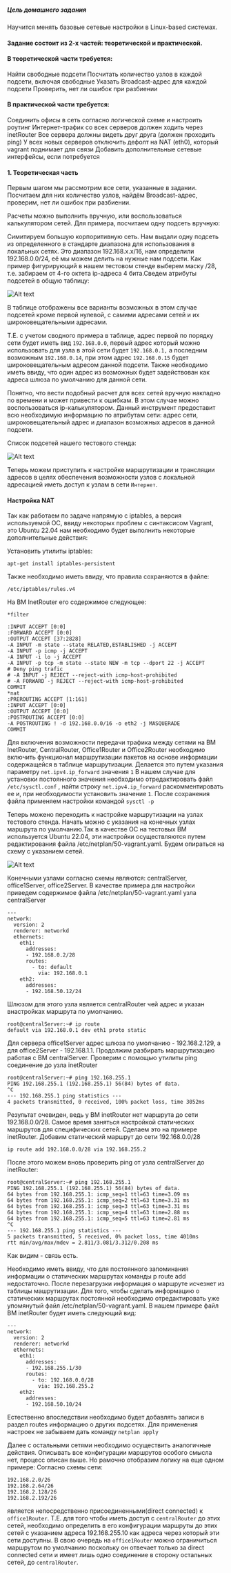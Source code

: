 ##### Цель домашнего задания

Научится менять базовые сетевые настройки в Linux-based системах.

#### Задание состоит из 2-х частей: теоретической и практической.

#### В теоретической части требуется: 
Найти свободные подсети
Посчитать количество узлов в каждой подсети, включая свободные
Указать Broadcast-адрес для каждой подсети
Проверить, нет ли ошибок при разбиении

#### В практической части требуется: 
Соединить офисы в сеть согласно логической схеме и настроить роутинг
Интернет-трафик со всех серверов должен ходить через inetRouter
Все сервера должны видеть друг друга (должен проходить ping)
У всех новых серверов отключить дефолт на NAT (eth0), который vagrant поднимает для связи
Добавить дополнительные сетевые интерфейсы, если потребуется

#### 1. Теоретическая часть

Первым шагом мы рассмотрим все сети, указанные в задании. Посчитаем для них количество узлов, найдём Broadcast-адрес, проверим, нет ли ошибок при разбиении.

Расчеты можно выполнить вручную, или воспользоваться калькулятором сетей. Для примера, посчитаем одну подсеть вручную:

Симитируем большую корпоритивную сеть. Нам выдали одну подсеть из определенного в стандарте диапазона для использования в локальных сетях. Это диапазон 192.168.x.x/16, нам определили 192.168.0.0/24, её мы можем делить на нужные нам подсети. Как пример фигурирующий в нашем тестовом стенде выберем маску /28, т.е. забираем от 4-го октета ip-адреса 4 бита.Сведем атрибуты подсетей в общую таблицу:

![Alt text](https://github.com/catalist3/otus/blob/master/task18NetArch/list_subnet_example.png?raw=true)

В таблице отображены все варианты возможных в этом случае подсетей кроме первой нулевой, с самими адресами сетей и их широковещательными адресами.

Т.Е. с учетом сводного примера в таблице, адрес первой по порядку сети будет иметь вид ```192.168.0.0```, первый адрес который можно использовать для узла в этой сети будет ```192.168.0.1,``` а последним возможным ```192.168.0.14```, при этом адрес ```192.168.0.15``` будет широковещательным адресом данной подсети. Также необходимо иметь ввиду, что один адрес из возможных будет задействован как адреса шлюза по умолчанию для данной сети.

Понятно, что вести подобный расчет для всех сетей вручную накладно по времени и может привести к ошибкам. В этом случае можно воспользоваться ip-калькулятором. Данный инструмент предоставит всю необходимую информацию по атрибутам сети: адрес сети, широковещательный адрес и диапазон возможных адресов в данной подсети.

Список подсетей нашего тестового стенда:

![Alt text](https://github.com/catalist3/otus/blob/master/task18NetArch/list_subnet_for_stend.png?raw=true)

Теперь можем приступить к настройке маршрутизации и трансляции адресов в целях обеспечения возможности узлов с локальной адресацией иметь доступ к узлам в сети ```Интернет```.

#### Настройка NAT

Так как работаем по задаче напрямую с iptables, а версия используемой ОС, ввиду некоторых проблем с синтаксисом Vagrant, это Ubuntu 22.04 нам необходимо будет выполнить некоторые дополнительные действия:

Установить утилиты iptables:

```
apt-get install iptables-persistent
```
Также необходимо иметь ввиду, что правила сохраняются в файле:

```
/etc/iptables/rules.v4
```
На ВМ InetRouter его содержимое следующее:

```
*filter

:INPUT ACCEPT [0:0]
:FORWARD ACCEPT [0:0]
:OUTPUT ACCEPT [37:2828]
-A INPUT -m state --state RELATED,ESTABLISHED -j ACCEPT
-A INPUT -p icmp -j ACCEPT
-A INPUT -i lo -j ACCEPT
-A INPUT -p tcp -m state --state NEW -m tcp --dport 22 -j ACCEPT
# Deny ping trafic
# -A INPUT -j REJECT --reject-with icmp-host-prohibited
# -A FORWARD -j REJECT --reject-with icmp-host-prohibited
COMMIT
*nat
:PREROUTING ACCEPT [1:161]
:INPUT ACCEPT [0:0]	
:OUTPUT ACCEPT [0:0]
:POSTROUTING ACCEPT [0:0]
-A POSTROUTING ! -d 192.168.0.0/16 -o eth2 -j MASQUERADE
COMMIT
```
Для включения возможности передачи трафика между сетями на ВМ InetRouter, CentralRouter, Office1Router и Office2Router необходимо включить функционал маршрутизации пакетов на основе информации содержащейся в таблице маршрутизации. Делается это путем указания параметру ```net.ipv4.ip_forward``` значения ```1```
В нашем случае для установки постоянного значения необходимо отредактировать файл  ```/etc/sysctl.conf``` , найти строку ```net.ipv4.ip_forward``` раскомментировать ее и, при необходимости установить значение ```1```. После сохранения файла применяем настройки командой ```sysctl -p```

Теперь можено переходить к настройке маршрутизации на узлах тестового стенда. Начать можно с указания на конечных узлах маршрута по умолчанию.Так в качестве ОС на тестовых ВМ используется Ubuntu 22.04, эти настройки осуществляются путем редактирования файла /etc/netplan/50-vagrant.yaml. Будем опираться на схему с указанием сетей.

![Alt text](https://github.com/catalist3/otus/blob/master/task18NetArch/schema_net_arch.png?raw=true)

Конечными узлами согласно схемы являются: centralServer, office1Server, office2Server.
В качестве примера для настройки приведем содержимое файла /etc/netplan/50-vagrant.yaml узла centralServer

```
---
network:
  version: 2
  renderer: networkd
  ethernets:
    eth1:
      addresses:
      - 192.168.0.2/28
      routes:
        - to: default
          via: 192.168.0.1
    eth2:
      addresses:
      - 192.168.50.12/24
```
Шлюзом для этого узла является centralRouter чей адрес и указан внастройках маршрута по умолчанию.

```
root@centralServer:~# ip route
default via 192.168.0.1 dev eth1 proto static 
```
Для сервера office1Server адрес шлюза по умолчанию - 192.168.2.129, а для office2Server - 192.168.1.1. Продолжим разбирать маршрутизацию работая с ВМ centralServer. Проверим с помощью утилиты ping соединение до узла inetRouter

```
root@centralServer:~# ping 192.168.255.1
PING 192.168.255.1 (192.168.255.1) 56(84) bytes of data.
^C
--- 192.168.255.1 ping statistics ---
4 packets transmitted, 0 received, 100% packet loss, time 3052ms
```
Результат очевиден, ведь у ВМ inetRouter нет маршрута до сети 192.168.0.0/28. Самое время заняться настройкой статических маршрутов для специфических сетей. Сделаем это на примере inetRouter. Добавим статический маршрут до сети 192.168.0.0/28
```
ip route add 192.168.0.0/28 via 192.168.255.2
```
После этого можем вновь проверить ping от узла centralServer до inetRouter:

```
root@centralServer:~# ping 192.168.255.1
PING 192.168.255.1 (192.168.255.1) 56(84) bytes of data.
64 bytes from 192.168.255.1: icmp_seq=1 ttl=63 time=3.09 ms
64 bytes from 192.168.255.1: icmp_seq=2 ttl=63 time=3.31 ms
64 bytes from 192.168.255.1: icmp_seq=3 ttl=63 time=3.31 ms
64 bytes from 192.168.255.1: icmp_seq=4 ttl=63 time=2.88 ms
64 bytes from 192.168.255.1: icmp_seq=5 ttl=63 time=2.81 ms
^C
--- 192.168.255.1 ping statistics ---
5 packets transmitted, 5 received, 0% packet loss, time 4010ms
rtt min/avg/max/mdev = 2.811/3.081/3.312/0.208 ms
```
Как видим - связь есть.

Необходимо иметь ввиду, что для постоянного запоминания информации о статических маршрутах команды p route add недостаточно. После перезагрузки информация о маршруте  исчезнет из таблицы машрутизации. Для того, чтобы сделать информацию о статических маршрутах постоянной необходимо отредактировать уже упомянутый файл /etc/netplan/50-vagrant.yaml. В нашем примере файл ВМ inetRouter будет иметь следующий вид:

```
---
network:
  version: 2
  renderer: networkd
  ethernets:
    eth1:
      addresses:
      - 192.168.255.1/30
      routes:
        - to: 192.168.0.0/28
          via: 192.168.255.2
    eth2:
      addresses:
      - 192.168.50.10/24
```
Естественно впоследствии необходимо будет добавлять записи в раздел routes информацию о других подсетях.
Для применения настроек не забываем дать команду ```netplan apply```

Далее с остальными сетями необходимо осуществить аналогичные действия. Описывать все конфигурации маршрутов особого смысла нет, процесс описан выше. Но рамочно отобразим логику на еще одном примере:
Согласно схемы сети:
```
192.168.2.0/26
192.168.2.64/26
192.168.2.128/26
192.168.2.192/26
```
является непосредственно присоединенными(direct connected) к ```office1Router```. Т.Е. для того чтобы иметь доступ с ```centralRouter``` до этих сетей, необходимо определить в его конфигурации маршруты до этих сетей с указанием адреса 192.168.255.10 как адреса через который эти сети доступны. В свою очередь на ```office1Router``` можно ограничиться маршрутом по умолчанию поскольку он отвечает только за direct connected сети и имеет лишь одно соединение в сторону остальных сетей, до ```centralRouter```.





